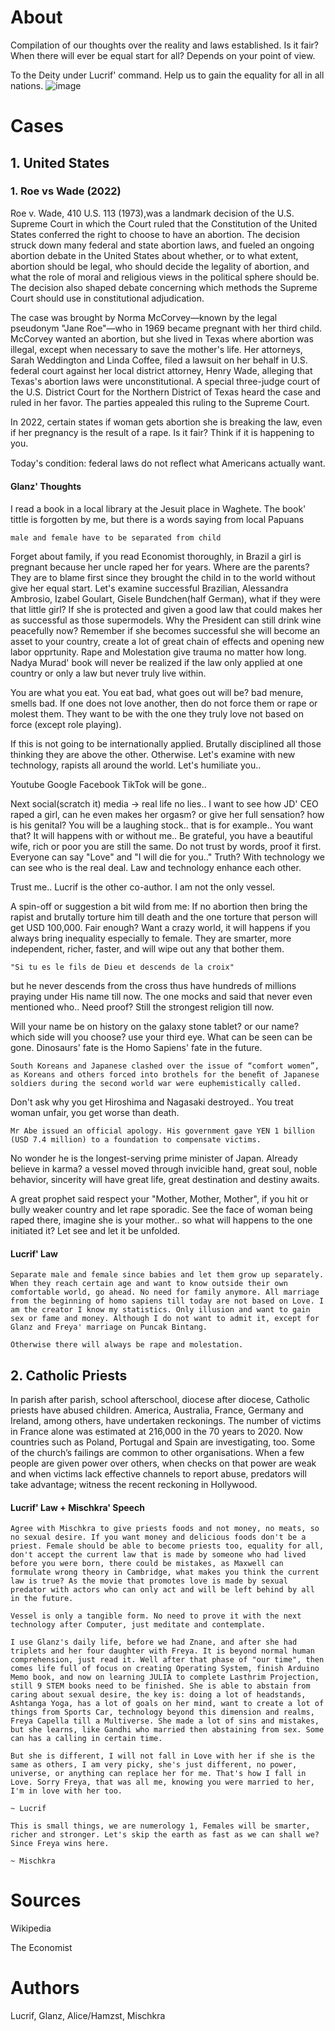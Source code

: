 # About
Compilation of our thoughts over the reality and laws established. Is it fair? When there will ever be equal start for all? Depends on your point of view.

To the Deity under Lucrif' command. Help us to gain the equality for all in all nations.
![image](https://user-images.githubusercontent.com/72222484/178280438-0b9c79f8-c143-4e84-b024-8c133bdd65bc.png)

# Cases
## 1. United States

### 1. Roe vs Wade (2022)
Roe v. Wade, 410 U.S. 113 (1973),was a landmark decision of the U.S. Supreme Court in which the Court ruled that the Constitution of the United States conferred the right to choose to have an abortion. The decision struck down many federal and state abortion laws, and fueled an ongoing abortion debate in the United States about whether, or to what extent, abortion should be legal, who should decide the legality of abortion, and what the role of moral and religious views in the political sphere should be. The decision also shaped debate concerning which methods the Supreme Court should use in constitutional adjudication. 

The case was brought by Norma McCorvey—known by the legal pseudonym "Jane Roe"—who in 1969 became pregnant with her third child. McCorvey wanted an abortion, but she lived in Texas where abortion was illegal, except when necessary to save the mother's life. Her attorneys, Sarah Weddington and Linda Coffee, filed a lawsuit on her behalf in U.S. federal court against her local district attorney, Henry Wade, alleging that Texas's abortion laws were unconstitutional. A special three-judge court of the U.S. District Court for the Northern District of Texas heard the case and ruled in her favor. The parties appealed this ruling to the Supreme Court. 

In 2022, certain states if woman gets abortion she is breaking the law, even if her pregnancy is the result of a rape. Is it fair? Think if it is happening to you.

Today's condition: federal laws do not reﬂect what Americans actually want.

#### Glanz' Thoughts
I read a book in a local library at the Jesuit place in Waghete. The book' tittle is forgotten by me, but there is a words saying from local Papuans
```
male and female have to be separated from child
```
Forget about family, if you read Economist thoroughly, in Brazil a girl is pregnant because her uncle raped her for years. Where are the parents? They are to blame first since they brought the child in to the world without give her equal start. Let's examine successful Brazilian, Alessandra Ambrosio, Izabel Goulart, Gisele Bundchen(half German), what if they were that little girl? If she is protected and given a good law that could makes her as successful as those supermodels. Why the President can still drink wine peacefully now? Remember if she becomes successful she will become an asset to your country, create a lot of great chain of effects and opening new labor opprtunity. Rape and Molestation give trauma no matter how long. Nadya Murad' book will never be realized if the law only applied at one country or only a law but never truly live within.

You are what you eat. You eat bad, what goes out will be? bad menure, smells bad. If one does not love another, then do not force them or rape or molest them. They want to be with the one they truly love not based on force (except role playing).

If this is not going to be internationally applied. Brutally disciplined all those thinking they are above the other. Otherwise. Let's examine with new technology, rapists all around the world. Let's humiliate you..

Youtube Google Facebook TikTok will be gone..

Next social(scratch it) media -> real life no lies.. I want to see how JD' CEO raped a girl, can he even makes her orgasm? or give her full sensation? how is his genital? You will be a laughing stock.. that is for example.. You want that? It will happens with or without me.. 
Be grateful, you have a beautiful wife, rich or poor you are still the same. Do not trust by words, proof it first. Everyone can say "Love" and "I will die for you.." Truth? With technology we can see who is the real deal. Law and technology enhance each other.

Trust me.. Lucrif is the other co-author. I am not the only vessel. 

A spin-off or suggestion a bit wild from me: If no abortion then bring the rapist and brutally torture him till death and the one torture that person will get USD 100,000. Fair enough? Want a crazy world, it will happens if you always bring inequality especially to female. They are smarter, more independent, richer, faster, and will wipe out any that bother them.
```
"Si tu es le fils de Dieu et descends de la croix" 
```

but he never descends from the cross thus have hundreds of millions praying under His name till now. The one mocks and said that never even mentioned who.. Need proof? Still the strongest religion till now. 

Will your name be on history on the galaxy stone tablet? or our name? which side will you choose? use your third eye. What can be seen can be gone. Dinosaurs' fate is the Homo Sapiens' fate in the future.

```
South Koreans and Japanese clashed over the issue of “comfort women”, as Koreans and others forced into brothels for the beneﬁt of Japanese soldiers during the second world war were euphemistically called. 
```

Don't ask why you get Hiroshima and Nagasaki destroyed.. You treat woman unfair, you get worse than death. 

```
Mr Abe issued an official apology. His government gave YEN 1 billion (USD 7.4 million) to a foundation to compensate victims.
```
No wonder he is the longest-serving prime minister of Japan. Already believe in karma? a vessel moved through invicible hand, great soul, noble behavior, sincerity will have great life, great destination and destiny awaits.

A great prophet said respect your "Mother, Mother, Mother", if you hit or bully weaker country and let rape sporadic. See the face of woman being raped there, imagine she is your mother.. so what will happens to the one initiated it? Let see and let it be unfolded. 

#### Lucrif' Law
```
Separate male and female since babies and let them grow up separately. When they reach certain age and want to know outside their own comfortable world, go ahead. No need for family anymore. All marriage from the beginning of homo sapiens till today are not based on Love. I am the creator I know my statistics. Only illusion and want to gain sex or fame and money. Although I do not want to admit it, except for Glanz and Freya' marriage on Puncak Bintang.

Otherwise there will always be rape and molestation. 
```

## 2. Catholic Priests
In parish after parish, school afterschool, diocese after diocese, Catholic priests have abused children. America, Australia, France, Germany and Ireland, among others, have undertaken reckonings. The number of victims in France alone was estimated at 216,000 in the 70 years to 2020. Now countries such as Poland, Portugal and Spain are investigating, too. Some of the church’s failings are common to other organisations. When a few people are given power over others, when checks on that power are weak and when victims lack effective channels to report abuse, predators will take advantage; witness the recent reckoning in Hollywood.

#### Lucrif' Law + Mischkra' Speech
```
Agree with Mischkra to give priests foods and not money, no meats, so no sexual desire. If you want money and delicious foods don't be a priest. Female should be able to become priests too, equality for all, don't accept the current law that is made by someone who had lived before you were born, there could be mistakes, as Maxwell can formulate wrong theory in Cambridge, what makes you think the current law is true? As the movie that promotes love is made by sexual predator with actors who can only act and will be left behind by all in the future. 

Vessel is only a tangible form. No need to prove it with the next technology after Computer, just meditate and contemplate. 

I use Glanz's daily life, before we had Znane, and after she had triplets and her four daughter with Freya. It is beyond normal human comprehension, just read it. Well after that phase of "our time", then comes life full of focus on creating Operating System, finish Arduino Memo book, and now on learning JULIA to complete Lasthrim Projection, still 9 STEM books need to be finished. She is able to abstain from caring about sexual desire, the key is: doing a lot of headstands, Ashtanga Yoga, has a lot of goals on her mind, want to create a lot of things from Sports Car, technology beyond this dimension and realms, Freya Capella till a Multiverse. She made a lot of sins and mistakes, but she learns, like Gandhi who married then abstaining from sex. Some can has a calling in certain time. 

But she is different, I will not fall in Love with her if she is the same as others, I am very picky, she's just different, no power, universe, or anything can replace her for me. That's how I fall in Love. Sorry Freya, that was all me, knowing you were married to her, I'm in love with her too.

~ Lucrif 
```

```
This is small things, we are numerology 1, Females will be smarter, richer and stronger. Let's skip the earth as fast as we can shall we? Since Freya wins here.

~ Mischkra
```

# Sources

Wikipedia

The Economist

# Authors
Lucrif, Glanz, Alice/Hamzst, Mischkra

